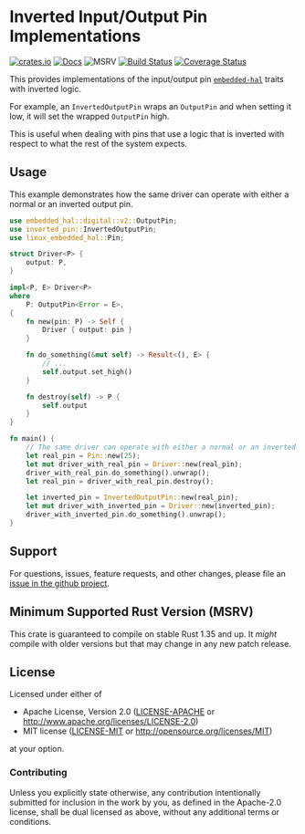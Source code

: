 # Inverted Input/Output Pin Implementations

[![crates.io](https://img.shields.io/crates/v/inverted-pin.svg)](https://crates.io/crates/inverted-pin)
[![Docs](https://docs.rs/inverted-pin/badge.svg)](https://docs.rs/inverted-pin)
![MSRV](https://img.shields.io/badge/rustc-1.35+-blue.svg)
[![Build Status](https://github.com/eldruin/inverted-pin-rs/workflows/Build/badge.svg)](https://github.com/eldruin/inverted-pin-rs/actions?query=workflow%3ABuild)
[![Coverage Status](https://coveralls.io/repos/github/eldruin/inverted-pin-rs/badge.svg?branch=master)](https://coveralls.io/github/eldruin/inverted-pin-rs?branch=master)


This provides implementations of the input/output pin [`embedded-hal`] traits with inverted logic.

For example, an `InvertedOutputPin` wraps an `OutputPin` and when setting it low, it will set the
wrapped `OutputPin` high.

This is useful when dealing with pins that use a logic that is inverted with respect to what
the rest of the system expects.

## Usage

This example demonstrates how the same driver can operate with either a normal or an inverted output pin.

```rust
use embedded_hal::digital::v2::OutputPin;
use inverted_pin::InvertedOutputPin;
use linux_embedded_hal::Pin;

struct Driver<P> {
    output: P,
}

impl<P, E> Driver<P>
where
    P: OutputPin<Error = E>,
{
    fn new(pin: P) -> Self {
        Driver { output: pin }
    }

    fn do_something(&mut self) -> Result<(), E> {
        // ...
        self.output.set_high()
    }

    fn destroy(self) -> P {
        self.output
    }
}

fn main() {
    // The same driver can operate with either a normal or an inverted pin.
    let real_pin = Pin::new(25);
    let mut driver_with_real_pin = Driver::new(real_pin);
    driver_with_real_pin.do_something().unwrap();
    let real_pin = driver_with_real_pin.destroy();

    let inverted_pin = InvertedOutputPin::new(real_pin);
    let mut driver_with_inverted_pin = Driver::new(inverted_pin);
    driver_with_inverted_pin.do_something().unwrap();
}
```

## Support

For questions, issues, feature requests, and other changes, please file an
[issue in the github project](https://github.com/eldruin/inverted-pin-rs/issues).

## Minimum Supported Rust Version (MSRV)

This crate is guaranteed to compile on stable Rust 1.35 and up. It *might*
compile with older versions but that may change in any new patch release.

## License

Licensed under either of

 * Apache License, Version 2.0 ([LICENSE-APACHE](LICENSE-APACHE) or
   http://www.apache.org/licenses/LICENSE-2.0)
 * MIT license ([LICENSE-MIT](LICENSE-MIT) or
   http://opensource.org/licenses/MIT)

at your option.

### Contributing

Unless you explicitly state otherwise, any contribution intentionally submitted
for inclusion in the work by you, as defined in the Apache-2.0 license, shall
be dual licensed as above, without any additional terms or conditions.

[`embedded-hal`]: https://github.com/rust-embedded/embedded-hal
